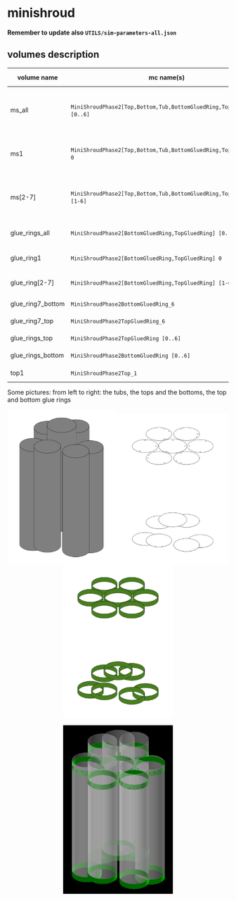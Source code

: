 # minishroud
**Remember to update also `UTILS/sim-parameters-all.json`**

## volumes description

| volume name               | mc name(s)                                                            | mc mass [kg] | mc volume [cm^3] | density [g/cm^3] | volume description                                                                          | notes |
| ------------------------- | --------------------------------------------------------------------- | ------------ | ---------------- | ---------------- | ------------------------------------------------------------------------------------------- | ----- |
| ms_all                    | `MiniShroudPhase2[Top,Bottom,Tub,BottomGluedRing,TopGluedRing] [0..6]`| 0.188602     | 164.0017         | 1.15 (nylon)     | All minishrouds, all five components: top, bottom, tub, glue_ring_bottom, glue_ring_top (7) |       | 
| ms1                       | `MiniShroudPhase2[Top,Bottom,Tub,BottomGluedRing,TopGluedRing] 0`     | 0.0293738    | 25.54243         | 1.15 (nylon)     | Minishroud 1, all five components: top, bottom, tub, glue_ring_bottom, glue_ring_top (7)    |       |
| ms[2-7]                   | `MiniShroudPhase2[Top,Bottom,Tub,BottomGluedRing,TopGluedRing] [1-6]` | 0.0265386    | 23.07704         | 1.15 (nylon)     | Minishroud 2-7, all five components: top, bottom, tub, glue_ring_bottom, glue_ring_top (7)  |       |
| glue_rings_all            | `MiniShroudPhase2[BottomGluedRing,TopGluedRing] [0..6]`               | 0.0263782    | 22.93756         | 1.15 (nylon)     | All minishroud's glue_rings, top and bottom (7)                                             |       |
| glue_ring1                | `MiniShroudPhase2[BottomGluedRing,TopGluedRing] 0`                    | 0.00407798   | 3.546070         | 1.15 (nylon)     | Minishroud 1's glue ring, top and bottom (7)                                                |       |
| glue_ring[2-7]            | `MiniShroudPhase2[BottomGluedRing,TopGluedRing] [1-6]`                | 0.0037167    | 3.231913         | 1.15 (nylon)     | Minishroud 2-7's glue ring, top and bottom (7)                                              |       |
| glue_ring7_bottom         | `MiniShroudPhase2BottomGluedRing_6`                                   | 0.00186512   | 1.621843         | 1.15 (nylon)     | Minishroud 7's glue ring, bottom                                                            |       |
| glue_ring7_top            | `MiniShroudPhase2TopGluedRing_6`                                      | 0.00185158   | 1.610069         | 1.15 (nylon)     | Minishroud 7's glue ring, top                                                               |       |
| glue_rings_top            | `MiniShroudPhase2TopGluedRing [0..6]`                                 | 0.0131417    | 11.42756         | 1.15 (nylon)     | Minishroud's glue rings top                                                               |       |
| glue_rings_bottom         | `MiniShroudPhase2BottomGluedRing [0..6]`                              | 0.0132365    | 11.51000         | 1.15 (nylon)     | Minishroud's glue rings bottom                                                               |       |
| top1                      | `MiniShroudPhase2Top_1`                                               | 0.00143051   | 1.243921739      | 1.15 (nylon)     | Minishroud1's top lid                                                                        |       |


Some pictures: from left to right: the tubs, the tops and the bottoms, the top and bottom glue rings
<p align="center">
  <img src="tubs.png" width="250"/>
  <img src="tops_bottoms.png" width="250"/>
  <img src="glue_rings.png" width="250"/>
</p>

<p align="center">
  <img src="ms.png" width="250"/>
</p>
